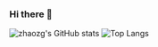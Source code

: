 ### Hi there 👋

![zhaozg's GitHub stats](https://github-readme-stats.vercel.app/api?username=zhaozg)
![Top Langs](https://github-readme-stats.vercel.app/api/top-langs/?username=zhaozg&show_icons=true&layout=compact)

<!--
**zhaozg/zhaozg** is a ✨ _special_ ✨ repository because its `README.md` (this file) appears on your GitHub profile.

Here are some ideas to get you started:

- 🔭 I’m currently working on ...
- 🌱 I’m currently learning ...
- 👯 I’m looking to collaborate on ...
- 🤔 I’m looking for help with ...
- 💬 Ask me about ...
- 📫 How to reach me: ...
- 😄 Pronouns: ...
- ⚡ Fun fact: ...
-->
